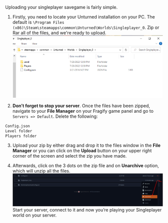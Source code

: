 Uploading your singleplayer savegame is fairly simple.

1. Firstly, you need to locate your Unturned installation on your PC. The default is `\Program Files (x86)\Steam\steamapps\common\Unturned\Worlds\Singleplayer_0`. Zip or Rar all of the files, and we're ready to upload.
![](images/Singleplayer.png)

2. **Don’t forget to stop your server**. Once the files have been zipped, navigate to your **File Manager** on your Fragify game panel and go to `Servers => Default`. Delete the following: 
```
Config.json
Level folder
Players folder
```

3. Upload your zip by either drag and drop it to the files window in the **File Manager** or you can click on the **Upload** button on your upper right corner of the screen and select the zip you have made. 

4. Afterwards, click on the 3 dots on the zip file and on **Unarchive** option, which will unzip all the files. 
![](images/unarchive.png)
Start your server, connect to it and now you’re playing your Singleplayer world on your server.